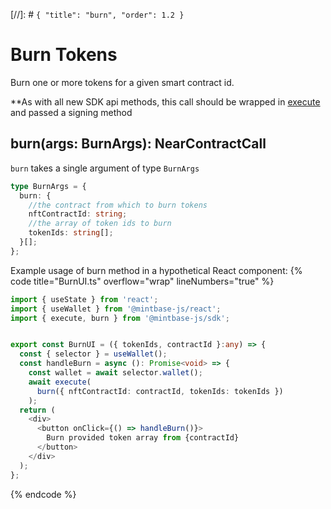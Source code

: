 [//]: # `{ "title": "burn", "order": 1.2 }`

# Burn Tokens

Burn one or more tokens for a given smart contract id.

**As with all new SDK api methods, this call should be wrapped in [execute](../#execute) and passed a signing method

## burn(args: BurnArgs): NearContractCall

`burn` takes a single argument of type `BurnArgs`

```typescript
type BurnArgs = {
  burn: {
    //the contract from which to burn tokens
    nftContractId: string;
    //the array of token ids to burn
    tokenIds: string[];
  }[];
};
```

Example usage of burn method in a hypothetical React component:
{% code title="BurnUI.ts" overflow="wrap" lineNumbers="true" %}

```typescript
import { useState } from 'react';
import { useWallet } from '@mintbase-js/react';
import { execute, burn } from '@mintbase-js/sdk';


export const BurnUI = ({ tokenIds, contractId }:any) => {
  const { selector } = useWallet();
  const handleBurn = async (): Promise<void> => {
    const wallet = await selector.wallet();
    await execute(
      burn({ nftContractId: contractId, tokenIds: tokenIds })
    );
  return (
    <div>
      <button onClick={() => handleBurn()}>
        Burn provided token array from {contractId}
      </button>
    </div>
  );
};
```
{% endcode %}